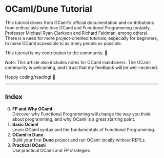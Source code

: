 # OCaml/Dune Tutorial

This tutorial draws from OCaml's official documentation and contributions from enthusiasts who love OCaml and Functional Programming (notably, Professor Michael Ryan Clarkson and Richard Feldman, among others). There is a need for more project-oriented tutorials, especially for beginners, to make OCaml accessible to as many people as possible.

This tutorial is my contribution to the community. 🫰

_Note:_
This article also includes notes for OCaml maintainers. The OCaml community is welcoming, and I trust that my feedback will be well-received.

Happy coding/reading! 🚀

---

## Index

0. **FP and Why OCaml**  
   Discover why Functional Programming will change the way you think about programming, and why OCaml is a great starting point.
1. **Basic Ocaml**  
   Learn OCaml syntax and the fundamentals of Functional Programming.
2. **OCaml in Dune**  
   Build your first **Dune** project and run OCaml locally without REPLs.
3. **Practical OCaml**  
   Use practical OCaml and FP strategies
